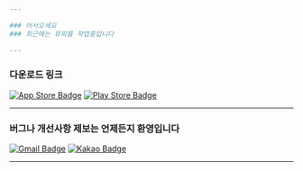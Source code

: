 ```yaml
--- 

### 어서오세요
### 최근에는 뮤피를 작업중입니다

--- 
```


### 다운로드 링크
[![App Store Badge](https://img.shields.io/badge/AppStore-0D96F6?style=round-square&logo=AppStore&logoColor=white)](https://apps.apple.com/kr/app/id6467821521)
[![Play Store Badge](https://img.shields.io/badge/GooglePlay-414141?style=round-square&logo=GooglePlay&logoColor=white)](https://play.google.com/store/apps/details?id=com.ttmp.mupie)

---

### 버그나 개선사항 제보는 언제든지 환영입니다
[![Gmail Badge](https://img.shields.io/badge/Gmail-d14836?style=round-square&logo=Gmail&logoColor=white&link=mailto:officialmupie@gmail.com)](officialmupie@gmail.com)
[![Kakao Badge](https://img.shields.io/badge/kakaochat-FFCD00?style=round-square&logo=kakaotalk&logoColor=white)](http://pf.kakao.com/_yxnGxfG/chat)

--- 

<!--
**shs395/shs395** is a ✨ _special_ ✨ repository because its `README.md` (this file) appears on your GitHub profile.

Here are some ideas to get you started:

- 🔭 I’m currently working on ...
- 🌱 I’m currently learning ...
- 👯 I’m looking to collaborate on ...
- 🤔 I’m looking for help with ...
- 💬 Ask me about ...
- 📫 How to reach me: ...
- 😄 Pronouns: ...
- ⚡ Fun fact: ...
-->
